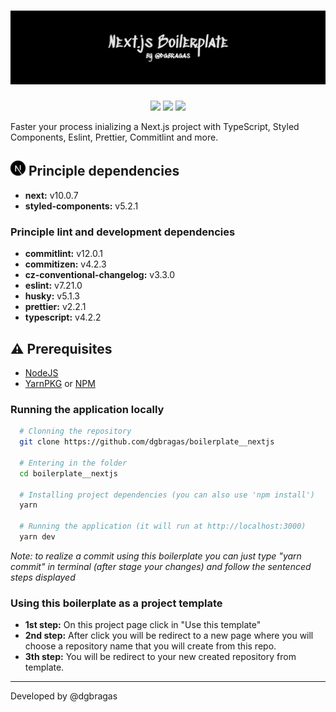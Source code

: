 <h1 align="center">
  <img src="./docs/banner.png" alt="Banner with 'Next.js Boilerplate' writed in display web font" />
</h1>

<p align="center">
  <img src="http://img.shields.io/static/v1?label=Last%20change&message=02/03/2021&color=GREEN&style=for-the-badge"/>
  <img src="https://img.shields.io/github/languages/count/dgbragas/boilerplate__nextjs?style=for-the-badge" />
  <img src="https://img.shields.io/github/repo-size/dgbragas/boilerplate__nextjs?style=for-the-badge" />
</p>

Faster your process inializing a Next.js project with TypeScript, Styled Components, Eslint, Prettier, Commitlint and more.

## **<img src="./docs/badge.png"> Principle dependencies**

- **next:** v10.0.7
- **styled-components:** v5.2.1

### Principle lint and development dependencies

- **commitlint:** v12.0.1
- **commitizen:** v4.2.3
- **cz-conventional-changelog:** v3.3.0
- **eslint:** v7.21.0
- **husky:** v5.1.3
- **prettier:** v2.2.1
- **typescript:** v4.2.2

## **:warning: Prerequisites**

- <a href="https://nodejs.org/en/" target="_blank">NodeJS</a>
- <a href="https://yarnpkg.com/" target="_blank">YarnPKG</a> or <a href="https://www.npmjs.com/" target="_blank">NPM</a>


### Running the application locally

```bash
  # Clonning the repository
  git clone https://github.com/dgbragas/boilerplate__nextjs

  # Entering in the folder
  cd boilerplate__nextjs

  # Installing project dependencies (you can also use 'npm install')
  yarn

  # Running the application (it will run at http://localhost:3000)
  yarn dev
```

*Note: to realize a commit using this boilerplate you can just type "yarn commit" in terminal (after stage your changes) and follow the sentenced steps displayed*

### Using this boilerplate as a project template

- **1st step:** On this project page click in "Use this template"
- **2nd step:** After click you will be redirect to a new page where you will choose a repository name that you will create from this repo.
- **3th step:** You will be redirect to your new created repository from template.

---

Developed by @dgbragas
